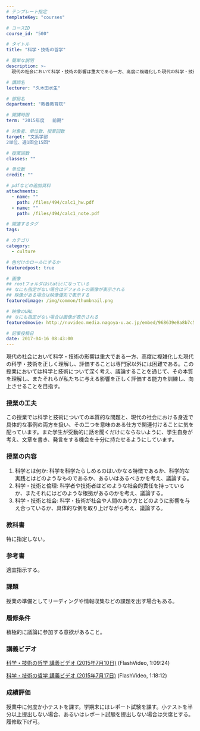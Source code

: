 ```yaml
---
# テンプレート指定
templateKey: "courses"

# コースID
course_id: "500"

# タイトル
title: "科学・技術の哲学"

# 簡単な説明
description: >-
  現代の社会において科学・技術の影響は重大である一方、高度に複雑化した現代の科学・技術を正しく理解し、評価することは専門家以外には困難である。この授業においては科学と技術について深く考え、議論することを...

# 講師名
lecturer: "久木田水生"

# 部局名
department: "教養教育院"

# 開講時限
term: "2015年度	前期"

# 対象者、単位数、授業回数
target: "文系学部
2単位、週1回全15回"

# 授業回数
classes: ""

# 単位数
credit: ""

# pdfなどの追加資料
attachments: 
  - name: "" 
    path: /files/494/calc1_hw.pdf
  - name: "" 
    path: /files/494/calc1_note.pdf

# 関連するタグ
tags:

# カテゴリ
category:
  - culture

# 色付けのロールにするか
featuredpost: true

# 画像
## rootフォルダはstaticになっている
## なにも指定がない場合はデフォルトの画像が表示される
## 映像がある場合は映像優先で表示する
featuredimage: /img/common/thumbnail.png

# 映像のURL
## なにも指定がない場合は画像が表示される
featuredmovie: http://nuvideo.media.nagoya-u.ac.jp/embed/968639e8a8b7c5c7472282ca5d395bd9eca38cf3

# 記事投稿日
date: 2017-04-16 08:43:00
---
```


現代の社会において科学・技術の影響は重大である一方、高度に複雑化した現代の科学・技術を正しく理解し、評価することは専門家以外には困難である。この授業においては科学と技術について深く考え、議論することを通じて、その本質を理解し、またそれらが私たちに与える影響を正しく評価する能力を訓練し、向上させることを目指す。


### 授業の工夫

この授業では科学と技術についての本質的な問題と、現代の社会における身近で具体的な事例の両方を扱い、その二つを意味のある仕方で関連付けることに気を配っています。また学生が受動的に話を聞くだけにならないように、学生自身が考え、文章を書き、発言をする機会を十分に持たせるようにしています。





### 授業の内容

1. 科学とは何か: 科学を科学たらしめるのはいかなる特徴であるか、科学的な実践とはどのようなものであるか、あるいはあるべきかを考え、議論する。
2. 科学・技術と倫理: 科学者や技術者はどのような社会的責任を持っているか、またそれにはどのような根拠があるのかを考え、議論する。
3. 科学・技術と社会: 科学・技術が社会や人間のあり方とどのように影響を与え合っているか、具体的な例を取り上げながら考え、議論する。

### 教科書

特に指定しない。

### 参考書

適宜指示する。

### 課題

授業の準備としてリーディングや情報収集などの課題を出す場合もある。

### 履修条件

積極的に議論に参加する意欲があること。





### 講義ビデオ

<a href="http://nuvideo.media.nagoya-u.ac.jp/embed/5767ae394c127d8826cdbc6bb73c7e29089c0889" target="blank">科学・技術の哲学 講義ビデオ (2015年7月10日)</a> (FlashVideo, 1:09:24)

<a href="http://nuvideo.media.nagoya-u.ac.jp/embed/bad04bf29da57fd96c2aa17b9448435a0b38c5fb" target="blank">科学・技術の哲学 講義ビデオ (2015年7月17日)</a> (FlashVideo, 1:18:12)





### 成績評価

授業中に何度か小テストを課す。学期末にはレポート試験を課す。小テストを半分以上提出しない場合、あるいはレポート試験を提出しない場合は欠席とする。履修取下げ可。


